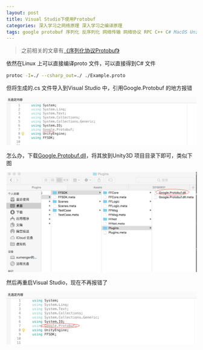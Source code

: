 ```yaml
---
layout: post
title: Visual Studio下使用Protobuf
categories: 深入学习之网络原理 深入学习之编译原理 
tags: google protobuf 序列化 反序列化 网络传输 网络协议 RPC C++ C# MacOS Unity Unity3D VisualStudio
---
```


>之前相关的文章有[《序列化协议Protobuf》](http://www.xumenger.com/protobuf-20190525/)

依然在Linux 上可以直接编译proto 文件，可以直接得到C# 文件

```bash
protoc -I=./ --csharp_out=./ ./Example.proto
```

但将生成的.cs 文件导入到Visual Studio 中，引用Google.Protobuf 的地方报错

![](../media/image/2019-08-31/01.png)

怎么办，下载[Google.Protobuf.dll](../media/20190831/Google.Protobuf.dll.zip)，将其放到Unity3D 项目目录下即可，类似下图

![](../media/image/2019-08-31/02.png)

然后再重启Visual Studio，现在不再报错了

![](../media/image/2019-08-31/03.png)
